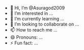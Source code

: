 - 👋 Hi, I’m @Asuragod2009
- 👀 I’m interested in ...
- 🌱 I’m currently learning ...
- 💞️ I’m looking to collaborate on ...
- 📫 How to reach me ...
- 😄 Pronouns: ...
- ⚡ Fun fact: ...

<!---
Dhalisuvojit/Dhalisuvojit is a ✨ special ✨ repository because its `README.md` (this file) appears on your GitHub profile.
You can click the Preview link to take a look at your changes.
--->
